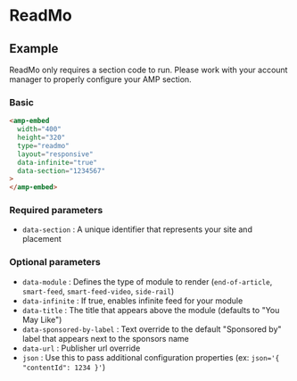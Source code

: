 <!---
Copyright 2019 The AMP HTML Authors. All Rights Reserved.

Licensed under the Apache License, Version 2.0 (the "License");
you may not use this file except in compliance with the License.
You may obtain a copy of the License at

      http://www.apache.org/licenses/LICENSE-2.0

Unless required by applicable law or agreed to in writing, software
distributed under the License is distributed on an "AS-IS" BASIS,
WITHOUT WARRANTIES OR CONDITIONS OF ANY KIND, either express or implied.
See the License for the specific language governing permissions and
limitations under the License.
-->

# ReadMo

## Example

ReadMo only requires a section code to run. Please work with your account manager to properly configure your AMP section.

### Basic

```html
<amp-embed
  width="400"
  height="320"
  type="readmo"
  layout="responsive"
  data-infinite="true"
  data-section="1234567"
>
</amp-embed>
```

### Required parameters

- `data-section` : A unique identifier that represents your site and placement

### Optional parameters

- `data-module` : Defines the type of module to render (`end-of-article`, `smart-feed`, `smart-feed-video`, `side-rail`)
- `data-infinite` : If true, enables infinite feed for your module
- `data-title` : The title that appears above the module (defaults to "You May Like")
- `data-sponsored-by-label` : Text override to the default "Sponsored by" label that appears next to the sponsors name
- `data-url` : Publisher url override
- `json` : Use this to pass additional configuration properties (ex: `json='{ "contentId": 1234 }'`)
